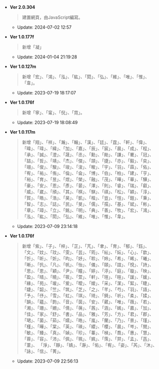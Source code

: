 * __Ver 2.0.304__
  >建置網頁，由JavaScript編寫。
  * Update: 2024-07-02 12:57
* __Ver 1.0.177f__
  > 新增「凝」
  * Update: 2024-01-04 21:19:28

* __Ver 1.0.127m__
  
  > 新增「宏」、「鴻」、「泓」、「紘」、「閎」、「弘」、「維」、「唯」、「惟」、「韋」。  
  * Update: 2023-07-19 18:17:07


* __Ver 1.0.176f__
  > 新增「寧」、「甯」、「倪」、「霓」。
  * Update: 2023-07-19 18:08:49

* __Ver 1.0.117m__
 
  > 新增「翔」、「祥」、「瀚」、「翰」、「漢」、「廷」、「霆」、「軒」、「偉」、「暐」、「瑋」、「緯」、「加」、「嘉」、「辰」、「宸」、「晨」、「成」、「程」、「承」、「誠」、「澄」、「晟」、「丞」、「勳」、「勛」、「謙」、「騫」、「冠」、「喆」、「哲」、「靖」、「杰」、「傑」、「頡」、「捷」、「亦」、「毅」、「奕」、「翊」、「俊」、「駿」、「竣」、「浚」、「畯」、「宇」、「羽」、「霖」、「佑」、「宥」、「祐」、「侑」、「倫」、「侖」、「博」、「伯」、「柏」、「建」、「亨」、「裕」、「育」、「昱」、「煜」、「榮」、「融」、「茂」、「曄」、「華」、「驊」、「豪」、「安」、「恩」、「彥」、「晏」、「澤」、「則」、「睿」、「瑞」、「叡」、「威」、「崴」、「頎」、「其」、「棋」、「騏」、「祺」、「松」、「穎」、「淳」、「賀」、「皓」、「浩」、「昊」、「凱」、「楷」、「豈」、「愷」、「鎧」、「秉」、「智」、「志」、「誌」、「民」、「旻」、「儒」、「孺」、「基」、「斌」、「彬」、「章」、「璋」、「立」、「銘」、「明」、「典」、「善」、「牧」、「宏」、「鴻」、「泓」、「紘」、「閎」、「弘」、「維」、「唯」、「惟」、「韋」。  
  * Update: 2023-07-09 23:14:18
 

 * __Ver 1.0.176f__
    > 新增「紫」、「子」、「梓」、「芷」、「芃」、「聿」、「育」、「郁」、「鈺」、「文」、「妏」、「玟」、「雯」、「芸」、「筠」、「紜」、「妘」、「心」、「歆」、「忻」、「昕」、「妡」、「昀」、「妤」、「聆」、「姈」、「希」、「晞」、「曦」、「晰」、「忛」、「凡」、「帆」、「怡」、「儀」、「頤」、「誼」、「悅」、「詩」、「思」、「恩」、「穎」、「尹」、「瞳」、「婷」、「渟」、「庭」、「璇」、「映」、「盈」、「晴」、「曉」、「筱」、「萱」、「軒」、「瑄」、「暄」、「諼」、「媛」、「緣」、「苑」、「瑗」、「爰」、「曖」、「嬡」、「采」、「潔」、「絜」、「睫」、「婕」、「韶」、「竺」、「筑」、「芝」、「之」、「芊」、「芍」、「羽」、「語」、「予」、「伃」、「雪」、「虹」、「琪」、「琦」、「錡」、「祈」、「柔」、「媃」、「韻」、「蘊」、「韵」、「音」、「茵」、「安」、「葳」、「唯」、「薇」、「若」、「湘」、「珊」、「姍」、「倩」、「蒨」、「茜」、「涵」、「嫣」、「嘉」、「加」、「佳」、「家」、「舒」、「書」、「品」、「雅」、「芳」、「方」、「君」、「郡」、「珺」、「菌」、「茹」、「嬬」、「皓」、「嵐」、「蘭」、「乃」、「景」、「瑾」、「槿」、「曄」、「棠」、「英」、「瑛」、「纓」、「櫻」、「晨」、「岑」、「閔」、「敏」、「臻」、「真」、「媜」、「珍」、「蓁」、「楨」、「喬」、「惠」、「慧」、「蓉」、「容」、「沛」、「佩」、「珮」、「姵」、「霈」、「羿」、「孟」、「菡」、「葦」、
「淨」、「靜」、「婧」、「瀞」、「佑」、「宥」、「姿」、「芮」、「沐」、「詠」、「信」、「菁｣。
    * Update: 2023-07-09 22:56:13

